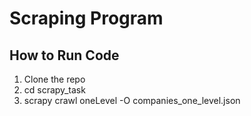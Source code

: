 # Scraping Program

## How to Run Code

1. Clone the repo
2. cd scrapy_task
3. scrapy crawl oneLevel -O companies_one_level.json
